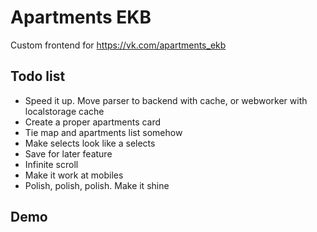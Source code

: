 # Apartments EKB
Custom frontend for https://vk.com/apartments_ekb

## Todo list
* Speed it up. Move parser to backend with cache, or webworker with localstorage cache
* Create a proper apartments card
* Tie map and apartments list somehow
* Make selects look like a selects
* Save for later feature
* Infinite scroll
* Make it work at mobiles
* Polish, polish, polish. Make it shine

## Demo
